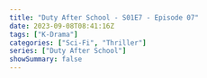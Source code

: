 ```yaml
---
title: "Duty After School - S01E7 - Episode 07"
date: 2023-09-08T08:41:16Z
tags: ["K-Drama"]
categories: ["Sci-Fi", "Thriller"]
series: ["Duty After School"]
showSummary: false
---
```



<mux-player stream-type="on-demand"
  src="https://kp3d-my.sharepoint.com/personal/ryoo_kp3d_onmicrosoft_com/_layouts/15/download.aspx?share=Ebb0uEYUc4hCqirXDi5JzAYB2NmOh0836xYlHaHJrszDXQ" metadata-video-title="Duty After School - S01E7 - Episode 07" prefer-playback="mse" controls>
  </mux-player>
  
  
  <script src="https://cdn.jsdelivr.net/npm/@mux/mux-player"></script>
  
 <script id="KR4HJ5C3vw8SYw4ijEWYkDy4m9H400hmgiwPWtOltxxw" type="application/ld+json">
 {
  "@context": "https://schema.org/",
  "@type": "VideoObject",
  "name": "Duty After School - S01E7 - Episode 07",
  "contentUrl": "https://stream.mux.com/KR4HJ5C3vw8SYw4ijEWYkDy4m9H400hmgiwPWtOltxxw.m3u8",
  "thumbnailUrl": "https://www.themoviedb.org/t/p/original/kPByE44764Hdad972h2GK301a8k.jpg?width=314&fit_mode=preserve&time=25",
  "uploadDate": "2023-09-08T08:41:16Z",
}

</script>